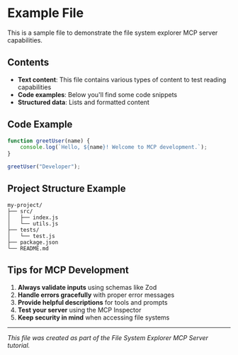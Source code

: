 # Example File

This is a sample file to demonstrate the file system explorer MCP server capabilities.

## Contents

- **Text content**: This file contains various types of content to test reading capabilities
- **Code examples**: Below you'll find some code snippets
- **Structured data**: Lists and formatted content

## Code Example

```javascript
function greetUser(name) {
    console.log(`Hello, ${name}! Welcome to MCP development.`);
}

greetUser("Developer");
```

## Project Structure Example

```
my-project/
├── src/
│   ├── index.js
│   └── utils.js
├── tests/
│   └── test.js
├── package.json
└── README.md
```

## Tips for MCP Development

1. **Always validate inputs** using schemas like Zod
2. **Handle errors gracefully** with proper error messages  
3. **Provide helpful descriptions** for tools and prompts
4. **Test your server** using the MCP Inspector
5. **Keep security in mind** when accessing file systems

---

*This file was created as part of the File System Explorer MCP Server tutorial.*